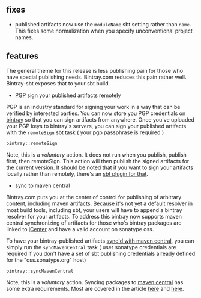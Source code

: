 ## fixes

* published artifacts now use the `moduleName` sbt setting rather than `name`. This fixes some normalization when you specify unconventional project names.

## features

The general theme for this release is less publishing pain for those who have special publishing needs. Bintray.com reduces this pain rather well. Bintray-sbt exposes that to your sbt build.

* [PGP](http://en.wikipedia.org/wiki/Pretty_Good_Privacy) sign your published artifacts remotely

PGP is an industry standard for signing your work in a way that can be verified by interested parties. You can now store you PGP credentials on [bintray](http://blog.bintray.com/2013/08/06/fight-crime-with-gpg/) so that you can sign artifacts from anywhere. Once you've uploaded your PGP keys to bintray's servers, you can sign your published artifacts with the `remoteSign` sbt task ( your pgp passphrase is required )

    bintray::remoteSign
    
Note, this is a _voluntary_ action. It does not run when you publish, publish first, then remoteSign. This action will then publish the signed artifacts for the current version. It should be noted that if you want to sign your artifacts locally rather than remotely, there's an [sbt plugin for that](http://www.scala-sbt.org/sbt-pgp/).

* sync to maven central

Bintray.com puts you at the center of control for publishing of arbitrary content, including maven artifacts. Because it's not yet a default resolver in most build tools, including sbt, your users will have to append a bintray resolver for your artifacts. To address this bintray now supports maven central synchronizing of artifacts for those who's bintray packages are linked to [jCenter](https://bintray.com/bintray/jcenter) and have a valid account on sonatype oss.

To have your bintray-published artifacts [sync'd with maven central](http://blog.bintray.com/2014/02/11/bintray-as-pain-free-gateway-to-maven-central/), you can simply run the `syncMavenCentral` task ( user sonatype credentials are required if you don't have a set of sbt publishing credentials already defined for the "oss.sonatype.org" host)

    bintray::syncMavenCentral
    
Note, this is a _voluntary_ action. Syncing packages to [maven central](http://search.maven.org/) has some extra requirements. Most are covered in the article [here](http://blog.bintray.com/2014/02/11/bintray-as-pain-free-gateway-to-maven-central) and [here](https://docs.sonatype.org/display/Repository/Central+Sync+Requirements).
